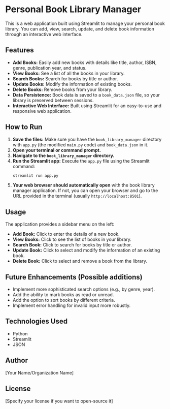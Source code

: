 # Personal Book Library Manager

This is a web application built using Streamlit to manage your personal book library. You can add, view, search, update, and delete book information through an interactive web interface.

## Features

* **Add Books:** Easily add new books with details like title, author, ISBN, genre, publication year, and status.
* **View Books:** See a list of all the books in your library.
* **Search Books:** Search for books by title or author.
* **Update Books:** Modify the information of existing books.
* **Delete Books:** Remove books from your library.
* **Data Persistence:** Book data is saved to a `book_data.json` file, so your library is preserved between sessions.
* **Interactive Web Interface:** Built using Streamlit for an easy-to-use and responsive web application.

## How to Run

1.  **Save the files:** Make sure you have the `book_library_manager` directory with `app.py` (the modified `main.py` code) and `book_data.json` in it.
2.  **Open your terminal or command prompt.**
3.  **Navigate to the `book_library_manager` directory.**
4.  **Run the Streamlit app:** Execute the `app.py` file using the Streamlit command:
    ```bash
    streamlit run app.py
    ```
5.  **Your web browser should automatically open** with the book library manager application. If not, you can open your browser and go to the URL provided in the terminal (usually `http://localhost:8501`).

## Usage

The application provides a sidebar menu on the left:

* **Add Book:** Click to enter the details of a new book.
* **View Books:** Click to see the list of books in your library.
* **Search Book:** Click to search for books by title or author.
* **Update Book:** Click to select and modify the information of an existing book.
* **Delete Book:** Click to select and remove a book from the library.

## Future Enhancements (Possible additions)

* Implement more sophisticated search options (e.g., by genre, year).
* Add the ability to mark books as read or unread.
* Add the option to sort books by different criteria.
* Implement error handling for invalid input more robustly.

## Technologies Used

* Python
* Streamlit
* JSON

## Author

[Your Name/Organization Name]

## License

[Specify your license if you want to open-source it]